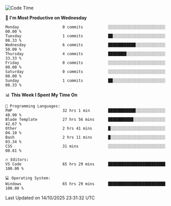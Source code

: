 <!--START_SECTION:waka-->
![Code Time](http://img.shields.io/badge/Code%20Time-6%2C134%20hrs%2012%20mins-blue)

📅 **I'm Most Productive on Wednesday** 

```text
Monday                   0 commits           ░░░░░░░░░░░░░░░░░░░░░░░░░   00.00 % 
Tuesday                  1 commits           ██░░░░░░░░░░░░░░░░░░░░░░░   08.33 % 
Wednesday                6 commits           ████████████░░░░░░░░░░░░░   50.00 % 
Thursday                 4 commits           ████████░░░░░░░░░░░░░░░░░   33.33 % 
Friday                   0 commits           ░░░░░░░░░░░░░░░░░░░░░░░░░   00.00 % 
Saturday                 0 commits           ░░░░░░░░░░░░░░░░░░░░░░░░░   00.00 % 
Sunday                   1 commits           ██░░░░░░░░░░░░░░░░░░░░░░░   08.33 % 
```


📊 **This Week I Spent My Time On** 

```text
💬 Programming Languages: 
PHP                      32 hrs 1 min        ████████████░░░░░░░░░░░░░   48.90 % 
Blade Template           27 hrs 56 mins      ███████████░░░░░░░░░░░░░░   42.67 % 
Other                    2 hrs 41 mins       █░░░░░░░░░░░░░░░░░░░░░░░░   04.10 % 
Bash                     2 hrs 11 mins       █░░░░░░░░░░░░░░░░░░░░░░░░   03.34 % 
CSS                      31 mins             ░░░░░░░░░░░░░░░░░░░░░░░░░   00.81 % 

🔥 Editors: 
VS Code                  65 hrs 29 mins      █████████████████████████   100.00 % 

💻 Operating System: 
Windows                  65 hrs 29 mins      █████████████████████████   100.00 % 
```


 Last Updated on 14/10/2025 23:31:32 UTC
<!--END_SECTION:waka-->
